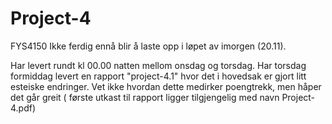 # Project-4
FYS4150
Ikke ferdig ennå blir å laste opp i løpet av imorgen (20.11).

Har levert rundt kl 00.00 natten mellom onsdag og torsdag. Har torsdag formiddag levert en rapport "project-4.1" hvor det i hovedsak er gjort litt esteiske endringer. Vet ikke hvordan dette medirker poengtrekk, men håper det går greit ( første utkast til rapport ligger tilgjengelig med navn Project-4.pdf)
